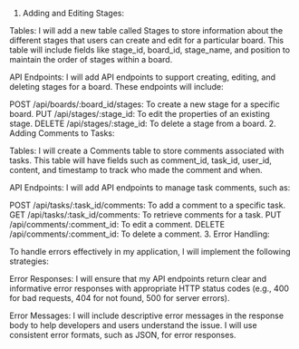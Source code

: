 1. Adding and Editing Stages:

Tables: I will add a new table called Stages to store information about the different stages that users can create and edit for a particular board. This table will include fields like stage_id, board_id, stage_name, and position to maintain the order of stages within a board.

API Endpoints: I will add API endpoints to support creating, editing, and deleting stages for a board. These endpoints will include:

POST /api/boards/:board_id/stages: To create a new stage for a specific board.
PUT /api/stages/:stage_id: To edit the properties of an existing stage.
DELETE /api/stages/:stage_id: To delete a stage from a board.
2. Adding Comments to Tasks:

Tables: I will create a Comments table to store comments associated with tasks. This table will have fields such as comment_id, task_id, user_id, content, and timestamp to track who made the comment and when.

API Endpoints: I will add API endpoints to manage task comments, such as:

POST /api/tasks/:task_id/comments: To add a comment to a specific task.
GET /api/tasks/:task_id/comments: To retrieve comments for a task.
PUT /api/comments/:comment_id: To edit a comment.
DELETE /api/comments/:comment_id: To delete a comment.
3. Error Handling:

To handle errors effectively in my application, I will implement the following strategies:

Error Responses: I will ensure that my API endpoints return clear and informative error responses with appropriate HTTP status codes (e.g., 400 for bad requests, 404 for not found, 500 for server errors).

Error Messages: I will include descriptive error messages in the response body to help developers and users understand the issue. I will use consistent error formats, such as JSON, for error responses.
